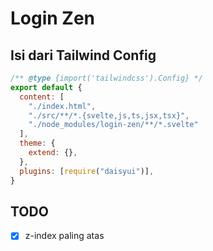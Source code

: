 # Login Zen

## Isi dari Tailwind Config

```javascript
/** @type {import('tailwindcss').Config} */
export default {
  content: [
    "./index.html",
    "./src/**/*.{svelte,js,ts,jsx,tsx}",
    "./node_modules/login-zen/**/*.svelte"
  ],
  theme: {
    extend: {},
  },
  plugins: [require("daisyui")],
}
```

## TODO

- [x] z-index paling atas